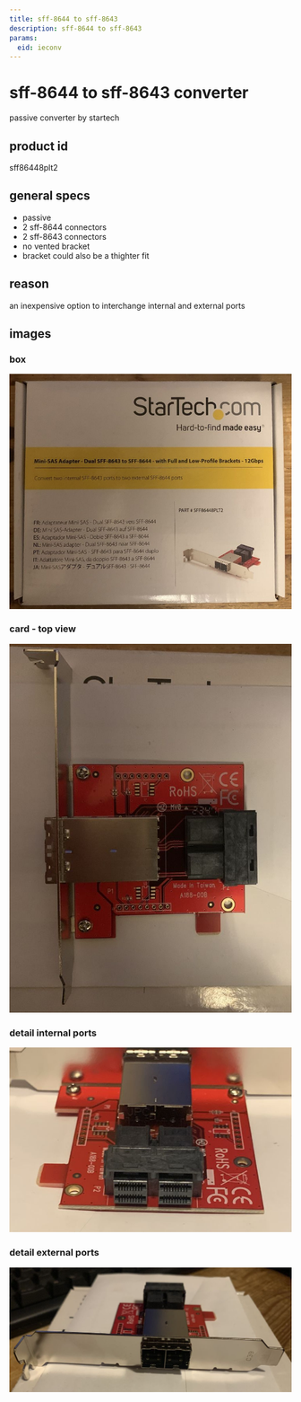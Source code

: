 ```yaml
---
title: sff-8644 to sff-8643
description: sff-8644 to sff-8643
params:
  eid: ieconv
---
```

# sff-8644 to sff-8643 converter
passive converter by startech
## product id
sff86448plt2
## general specs
* passive
* 2 sff-8644 connectors
* 2 sff-8643 connectors
* no vented bracket
* bracket could also be a thighter fit
## reason
an inexpensive option to interchange internal and external ports 
## images
### box
![box](ieconvbox.jpg)
### card - top view
![card](ieconvcard.jpg)
### detail internal ports
![internal ports](ieconvint.jpg)
### detail external ports
![external ports](ieconvext.jpg)
